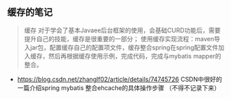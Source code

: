 ## 缓存的笔记

> 缓存 对于学会了基本Javaee后台框架的使用，会基础CURD功能后，需要提升自己的技能，缓存是很重要的一部分；
> 使用缓存实现流程：maven导入jar包，配置缓存自己的配置项文件，缓存整合spring在spring配置文件加入缓存，然后再根据缓存使用示例，完成代码，完成与mybatis mapper的整合。

* https://blog.csdn.net/zhanglf02/article/details/74745726 CSDN中很好的一篇介绍spring mybatis 整合ehcache的具体操作步骤 （不得不记录下来）
